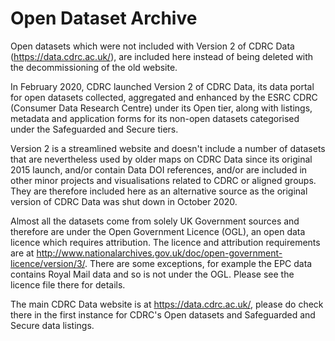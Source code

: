 # Open Dataset Archive

Open datasets which were not included with Version 2 of CDRC Data (https://data.cdrc.ac.uk/), are included here instead of being deleted with the decommissioning of the old website.

In February 2020, CDRC launched Version 2 of CDRC Data, its data portal for open datasets collected, aggregated and enhanced by the ESRC CDRC (Consumer Data Research Centre) under its Open tier, along with listings, metadata and application forms for its non-open datasets categorised under the Safeguarded and Secure tiers.

Version 2 is a streamlined website and doesn't include a number of datasets that are nevertheless used by older maps on CDRC Data since its original 2015 launch, and/or contain Data DOI references, and/or are included in other minor projects and visualisations related to CDRC or aligned groups. They are therefore included here as an alternative source as the original version of CDRC Data was shut down in October 2020. 

Almost all the datasets come from solely UK Government sources and therefore are under the Open Government Licence (OGL), an open data licence which requires attribution. The licence and attribution requirements are at http://www.nationalarchives.gov.uk/doc/open-government-licence/version/3/. There are some exceptions, for example the EPC data contains Royal Mail data and so is not under the OGL. Please see the licence file there for details.

The main CDRC Data website is at https://data.cdrc.ac.uk/, please do check there in the first instance for CDRC's Open datasets and Safeguarded and Secure data listings.
